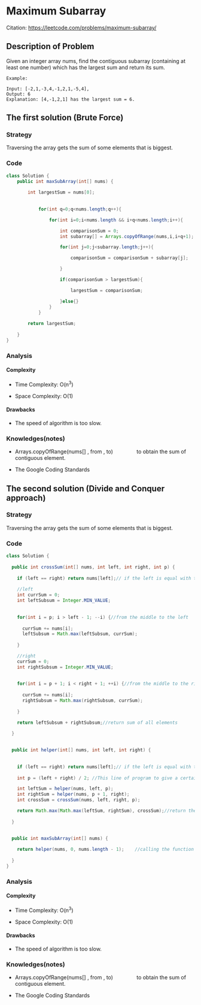 # Maximum Subarray

Citation: https://leetcode.com/problems/maximum-subarray/


## Description of Problem

Given an integer array nums, find the contiguous subarray (containing at least one number) which has the largest sum and return its sum.



``` 
Example:

Input: [-2,1,-3,4,-1,2,1,-5,4],
Output: 6
Explanation: [4,-1,2,1] has the largest sum = 6.

```


## The first solution (Brute Force)

### Strategy 

Traversing the array gets the sum of some elements that is biggest.


### Code
```java
class Solution {
    public int maxSubArray(int[] nums) {
        
        int largestSum = nums[0];
        
        
            for(int q=0;q<nums.length;q++){

                for(int i=0;i<nums.length && i+q<nums.length;i++){

                    int comparisonSum = 0;
                    int subarray[] = Arrays.copyOfRange(nums,i,i+q+1);

                    for(int j=0;j<subarray.length;j++){

                        comparisonSum = comparisonSum + subarray[j];

                    }

                    if(comparisonSum > largestSum){

                        largestSum = comparisonSum;

                    }else{}
                }
            }
        
        return largestSum;
        
    }
}
```



### Analysis

#### Complexity

+ Time Complexity: O(n<sup>3</sup>)

+ Space Complexity: O(1)

#### Drawbacks

+ The speed of algorithm is too slow.




### Knowledges(notes)

+ Arrays.copyOfRange(nums[] , from , to)   &nbsp;&nbsp;&nbsp;&nbsp; &nbsp;&nbsp;&nbsp;&nbsp; &nbsp;&nbsp;&nbsp;&nbsp;  to obtain the sum of contiguous element. 

+ The Google Coding Standards


## The second solution (Divide and Conquer approach)

### Strategy 

Traversing the array gets the sum of some elements that is biggest.


### Code
```java
class Solution {
    
  public int crossSum(int[] nums, int left, int right, int p) {
      
    if (left == right) return nums[left];// if the left is equal with the right, it expresses there is only one element in Array.
    
    //left
    int currSum = 0;
    int leftSubsum = Integer.MIN_VALUE;
    
      
    for(int i = p; i > left - 1; --i) {//from the middle to the left
        
      currSum += nums[i];
      leftSubsum = Math.max(leftSubsum, currSum);
        
    }

    //right 
    currSum = 0;
    int rightSubsum = Integer.MIN_VALUE;
    
      
    for(int i = p + 1; i < right + 1; ++i) {//from the middle to the right
        
      currSum += nums[i];
      rightSubsum = Math.max(rightSubsum, currSum);
        
    }

    return leftSubsum + rightSubsum;//return sum of all elements
      
  }

    
  public int helper(int[] nums, int left, int right) {
    
    
    if (left == right) return nums[left];// if the left is equal with the right, it expresses there is only one element in Array.
    
    int p = (left + right) / 2; //This line of program to give a certain middle number that is integer.

    int leftSum = helper(nums, left, p);
    int rightSum = helper(nums, p + 1, right);
    int crossSum = crossSum(nums, left, right, p);

    return Math.max(Math.max(leftSum, rightSum), crossSum);//return the largest number
      
  }

    
  public int maxSubArray(int[] nums) {
      
    return helper(nums, 0, nums.length - 1);    //calling the function of helper
  
  }
}
```



### Analysis

#### Complexity

+ Time Complexity: O(n<sup>3</sup>)

+ Space Complexity: O(1)

#### Drawbacks

+ The speed of algorithm is too slow.




### Knowledges(notes)

+ Arrays.copyOfRange(nums[] , from , to)   &nbsp;&nbsp;&nbsp;&nbsp; &nbsp;&nbsp;&nbsp;&nbsp; &nbsp;&nbsp;&nbsp;&nbsp;  to obtain the sum of contiguous element. 

+ The Google Coding Standards





